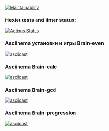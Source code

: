 [![Maintainability](https://api.codeclimate.com/v1/badges/d4c4a04fd7b2f5447001/maintainability)](https://codeclimate.com/github/StanislavKls/frontend-project-44/maintainability)

### Hexlet tests and linter status:
[![Actions Status](https://github.com/StanislavKls/frontend-project-44/workflows/hexlet-check/badge.svg)](https://github.com/StanislavKls/frontend-project-44/actions)


### Asciinema установки и игры Brain-even

[![asciicast](https://asciinema.org/a/hE66I3KxEPK7lZZwieM9xuuCp.svg)](https://asciinema.org/a/hE66I3KxEPK7lZZwieM9xuuCp)

### Asciinema Brain-calc

[![asciicast](https://asciinema.org/a/lfkcUWZjaKhAZXLd7xRNTtfYE.svg)](https://asciinema.org/a/lfkcUWZjaKhAZXLd7xRNTtfYE)

### Asciinema Brain-gcd

[![asciicast](https://asciinema.org/a/9prjVyMyel4Or9E6hR5UejRE2.svg)](https://asciinema.org/a/9prjVyMyel4Or9E6hR5UejRE2)

### Asciinema Brain-progression

[![asciicast](https://asciinema.org/a/NeNs1YkcomINa7b2ZCITn32Hg.svg)](https://asciinema.org/a/NeNs1YkcomINa7b2ZCITn32Hg)

